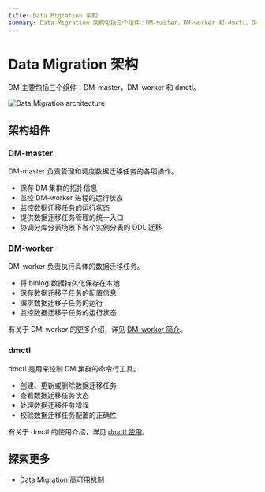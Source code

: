 ```yaml
---
title: Data Migration 架构
summary: Data Migration 架构包括三个组件：DM-master，DM-worker 和 dmctl。DM-master负责管理和调度数据迁移任务的操作，监控运行状态，提供统一入口。DM-worker执行具体的数据迁移任务，持久化保存数据，监控运行状态。dmctl是用来控制DM集群的命令行工具，可以创建、更新或删除数据迁移任务，查看任务状态，处理错误，校验配置正确性。还有更多关于Data Migration的内容可探索。
---
```


# Data Migration 架构

DM 主要包括三个组件：DM-master，DM-worker 和 dmctl。

![Data Migration architecture](/media/dm/dm-architecture-2.0.png)

## 架构组件

### DM-master

DM-master 负责管理和调度数据迁移任务的各项操作。

- 保存 DM 集群的拓扑信息
- 监控 DM-worker 进程的运行状态
- 监控数据迁移任务的运行状态
- 提供数据迁移任务管理的统一入口
- 协调分库分表场景下各个实例分表的 DDL 迁移

### DM-worker

DM-worker 负责执行具体的数据迁移任务。

- 将 binlog 数据持久化保存在本地
- 保存数据迁移子任务的配置信息
- 编排数据迁移子任务的运行
- 监控数据迁移子任务的运行状态

有关于 DM-worker 的更多介绍，详见 [DM-worker 简介](/dm/dm-worker-intro.md)。

### dmctl

dmctl 是用来控制 DM 集群的命令行工具。

- 创建、更新或删除数据迁移任务
- 查看数据迁移任务状态
- 处理数据迁移任务错误
- 校验数据迁移任务配置的正确性

有关于 dmctl 的使用介绍，详见 [dmctl 使用](/dm/dmctl-introduction.md)。

## 探索更多

- [Data Migration 高可用机制](/dm/dm-high-availability.md)